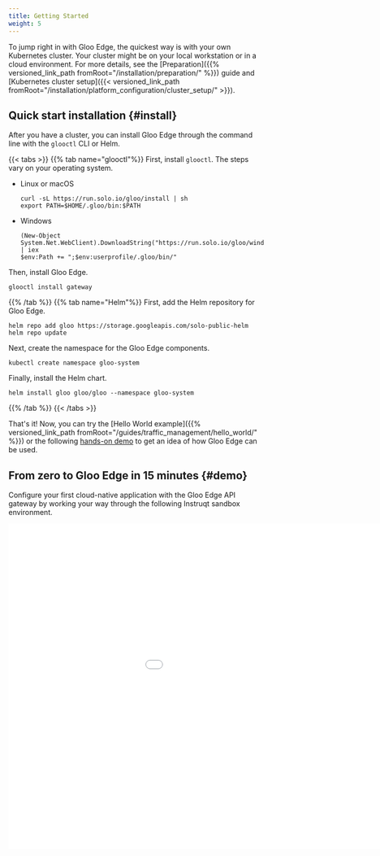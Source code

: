 ```yaml
---
title: Getting Started
weight: 5
---
```


To jump right in with Gloo Edge, the quickest way is with your own Kubernetes cluster. Your cluster might be on your local workstation or in a cloud environment. For more details, see the [Preparation]({{% versioned_link_path fromRoot="/installation/preparation/" %}}) guide and [Kubernetes cluster setup]({{< versioned_link_path fromRoot="/installation/platform_configuration/cluster_setup/" >}}). 

## Quick start installation {#install}

After you have a cluster, you can install Gloo Edge through the command line with the `glooctl` CLI or Helm.

{{< tabs >}}
{{% tab name="glooctl"%}}
First, install `glooctl`. The steps vary on your operating system.
* Linux or macOS
  ```shell
  curl -sL https://run.solo.io/gloo/install | sh
  export PATH=$HOME/.gloo/bin:$PATH
  ```
* Windows
  ```shell
  (New-Object System.Net.WebClient).DownloadString("https://run.solo.io/gloo/windows/install") | iex
  $env:Path += ";$env:userprofile/.gloo/bin/"
  ``` 
Then, install Gloo Edge.
```shell
glooctl install gateway
````
{{% /tab %}}
{{% tab name="Helm"%}}
First, add the Helm repository for Gloo Edge.
```shell
helm repo add gloo https://storage.googleapis.com/solo-public-helm
helm repo update
```
Next, create the namespace for the Gloo Edge components.
```shell
kubectl create namespace gloo-system
```
Finally, install the Helm chart.
```shell
helm install gloo gloo/gloo --namespace gloo-system
```
{{% /tab %}}
{{< /tabs >}}

That's it! Now, you can try the [Hello World example]({{% versioned_link_path fromRoot="/guides/traffic_management/hello_world/" %}}) or the following [hands-on demo](#demo) to get an idea of how Gloo Edge can be used.

## From zero to Gloo Edge in 15 minutes {#demo}

Configure your first cloud-native application with the Gloo Edge API gateway by working your way through the following Instruqt sandbox environment. 

<iframe width="1140" height="640" sandbox="allow-same-origin allow-scripts allow-popups allow-forms allow-modals" src="TODO" style="border: 0;"></iframe>

